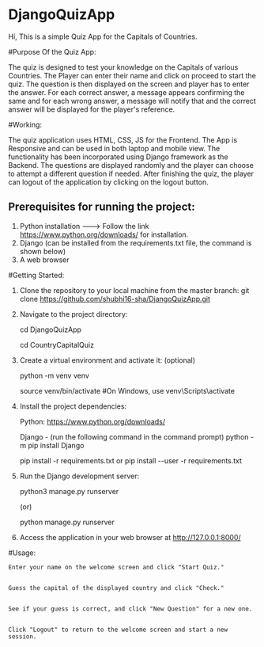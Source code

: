 # DjangoQuizApp
Hi, This is a simple Quiz App for the Capitals of Countries.

#Purpose Of the Quiz App:

The quiz is designed to test your knowledge on the Capitals of various Countries.
The Player can enter their name and click on proceed to start the quiz.
The question is then displayed on the screen and player has to enter the answer.
For each correct answer, a message appears confirming the same and for each wrong answer, a message will notify that and the correct answer will be displayed for the player's reference.

#Working:

The quiz application uses HTML, CSS, JS for the Frontend. 
The App is Responsive and can be used in both laptop and mobile view. 
The functionality has been incorporated using Django framework as the Backend. 
The questions are displayed randomly and the player can choose to attempt a different question if needed.
After finishing the quiz, the player can logout of the application by clicking on the logout button.


## Prerequisites for running the project:
1. Python installation --->  Follow the link https://www.python.org/downloads/ for installation.
2. Django (can be installed from the requirements.txt file, the command is shown below) 
3. A web browser 

#Getting Started:

1. Clone the repository to your local machine from the master branch:
	git clone https://github.com/shubhi16-sha/DjangoQuizApp.git

2. Navigate to the project directory:

	cd DjangoQuizApp

	cd CountryCapitalQuiz 

3. Create a virtual environment and activate it: (optional)

   python -m venv venv
   
   source venv/bin/activate  #On Windows, use venv\Scripts\activate

5. Install the project dependencies:

	Python: https://www.python.org/downloads/

	Django  - (run the following command in the command prompt) python -m pip install Django

	pip install -r requirements.txt or pip install --user -r requirements.txt

7. Run the Django development server:

  	python3 manage.py runserver  

	(or)

   	python manage.py runserver

8. Access the application in your web browser at http://127.0.0.1:8000/ 


#Usage:

  
	Enter your name on the welcome screen and click "Start Quiz."
	

	Guess the capital of the displayed country and click "Check."

	
	See if your guess is correct, and click "New Question" for a new one.


	Click "Logout" to return to the welcome screen and start a new session.
